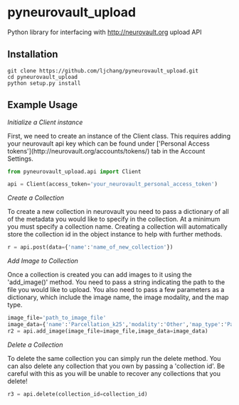 # pyneurovault_upload
Python library for interfacing with http://neurovault.org upload API


## Installation

```
git clone https://github.com/ljchang/pyneurovault_upload.git
cd pyneurovault_upload
python setup.py install
```

## Example Usage

<em>Initialize a Client instance</em>
<p>
First, we need to create an instance of the Client class. This requires adding your neurovault api key which can be found under ['Personal Access tokens'](http://neurovault.org/accounts/tokens/) tab in the Account Settings.
</p>

```python
from pyneurovault_upload.api import Client

api = Client(access_token='your_neurovault_personal_access_token')
```

<em>Create a Collection</em>
<p>
To create a new collection in neurovault you need to pass a dictionary of all of the metadata you would like to specify in the collection.  At a minimum you must specify a collection name.  Creating a collection will automatically store the collection id in the object instance to help with further methods.
</p>

```python
r = api.post(data={'name':'name_of_new_collection'})
```

<em>Add Image to Collection</em>
<p>
Once a collection is created you can add images to it using the 'add_image()' method.  You need to pass a string indicating the path to the file you would like to upload.  You also need to pass a few parameters as a dictionary, which include the image name, the image modality, and the map type.
</p>

```python
image_file='path_to_image_file'
image_data={'name':'Parcellation_k25','modality':'Other','map_type':'Pa'}
r2 = api.add_image(image_file=image_file,image_data=image_data)
```

<em>Delete a Collection</em>
<p>
To delete the same collection you can simply run the delete method.  You can also delete any collection that you own by passing a 'collection id'.  Be careful with this as you will be unable to recover any collections that you delete!
</p>

```python
r3 = api.delete(collection_id=collection_id)
```
